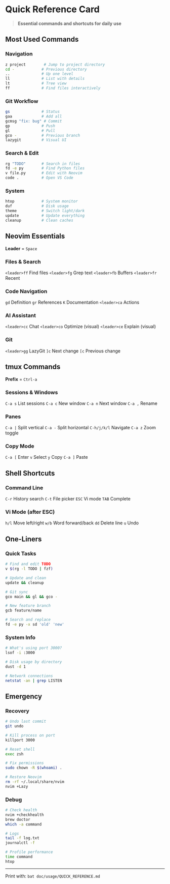 # Quick Reference Card

> **Essential commands and shortcuts for daily use**

## Most Used Commands

### Navigation
```bash
z project        # Jump to project directory
cd -            # Previous directory  
..              # Up one level
ll              # List with details
lt              # Tree view
ff              # Find files interactively
```

### Git Workflow
```bash
gs              # Status
gaa             # Add all
gcmsg "fix: bug" # Commit
gp              # Push
gl              # Pull
gco -           # Previous branch
lazygit         # Visual UI
```

### Search & Edit
```bash
rg "TODO"       # Search in files
fd -e py        # Find Python files
v file.py       # Edit with Neovim
code .          # Open VS Code
```

### System
```bash
htop            # System monitor
duf             # Disk usage
theme           # Switch light/dark
update          # Update everything
cleanup         # Clean caches
```

## Neovim Essentials

**Leader** = `Space`

### Files & Search
`<leader>ff` Find files
`<leader>fg` Grep text
`<leader>fb` Buffers
`<leader>fr` Recent

### Code Navigation  
`gd` Definition
`gr` References
`K` Documentation
`<leader>ca` Actions

### AI Assistant
`<leader>cc` Chat
`<leader>co` Optimize (visual)
`<leader>ce` Explain (visual)

### Git
`<leader>gg` LazyGit
`]c` Next change
`[c` Previous change

## tmux Commands

**Prefix** = `Ctrl-a`

### Sessions & Windows
`C-a s` List sessions
`C-a c` New window
`C-a n` Next window
`C-a ,` Rename

### Panes
`C-a |` Split vertical
`C-a -` Split horizontal
`C-h/j/k/l` Navigate
`C-a z` Zoom toggle

### Copy Mode
`C-a [` Enter
`v` Select
`y` Copy
`C-a ]` Paste

## Shell Shortcuts

### Command Line
`C-r` History search
`C-t` File picker
`ESC` Vi mode
`TAB` Complete

### Vi Mode (after ESC)
`h/l` Move left/right
`w/b` Word forward/back
`dd` Delete line
`u` Undo

## One-Liners

### Quick Tasks
```bash
# Find and edit TODO
v $(rg -l TODO | fzf)

# Update and clean
update && cleanup

# Git sync
gco main && gl && gco -

# New feature branch
gcb feature/name

# Search and replace
fd -e py -x sd 'old' 'new'
```

### System Info
```bash
# What's using port 3000?
lsof -i :3000

# Disk usage by directory
dust -d 1

# Network connections
netstat -an | grep LISTEN
```

## Emergency

### Recovery
```bash
# Undo last commit
git undo

# Kill process on port
killport 3000

# Reset shell
exec zsh

# Fix permissions  
sudo chown -R $(whoami) .

# Restore Neovim
rm -rf ~/.local/share/nvim
nvim +Lazy
```

### Debug
```bash
# Check health
nvim +checkhealth
brew doctor
which -a command

# Logs
tail -f log.txt
journalctl -f

# Profile performance
time command
htop
```

---

Print with: `bat doc/usage/QUICK_REFERENCE.md`